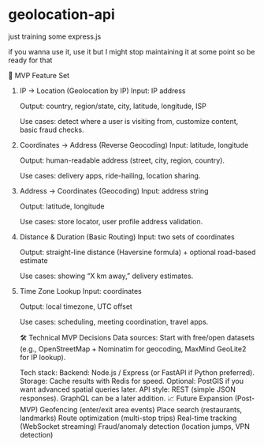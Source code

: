 # geolocation-api

just training some express.js

if you wanna use it, use it but I might stop maintaining it at some point so be ready for that

🚀 MVP Feature Set

1. IP → Location (Geolocation by IP)
   Input: IP address
   
   Output: country, region/state, city, latitude, longitude, ISP
   
   Use cases: detect where a user is visiting from, customize content, basic fraud checks.
   
3. Coordinates → Address (Reverse Geocoding)
   Input: latitude, longitude
   
   Output: human-readable address (street, city, region, country).
   
   Use cases: delivery apps, ride-hailing, location sharing.
   
5. Address → Coordinates (Geocoding)
   Input: address string
   
   Output: latitude, longitude
   
   Use cases: store locator, user profile address validation.
   
7. Distance & Duration (Basic Routing)
   Input: two sets of coordinates
   
   Output: straight-line distance (Haversine formula) + optional road-based estimate
   
   Use cases: showing “X km away,” delivery estimates.
   
9. Time Zone Lookup
   Input: coordinates
   
   Output: local timezone, UTC offset
   
   Use cases: scheduling, meeting coordination, travel apps.


   🛠️ Technical MVP Decisions
   Data sources: Start with free/open datasets (e.g., OpenStreetMap + Nominatim for geocoding, MaxMind GeoLite2 for IP lookup).
   
   Tech stack:
   Backend: Node.js / Express (or FastAPI if Python preferred).
   Storage: Cache results with Redis for speed.
   Optional: PostGIS if you want advanced spatial queries later.
   API style: REST (simple JSON responses). GraphQL can be a later addition.
   📈 Future Expansion (Post-MVP)
   Geofencing (enter/exit area events)
   Place search (restaurants, landmarks)
   Route optimization (multi-stop trips)
   Real-time tracking (WebSocket streaming)
   Fraud/anomaly detection (location jumps, VPN detection)
